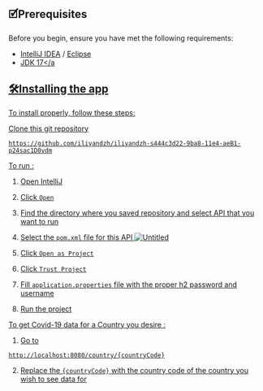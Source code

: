 ## 🗹Prerequisites

Before you begin, ensure you have met the following requirements:
* <a href="https://www.jetbrains.com/idea/">IntelliJ IDEA</a> / <a href="https://www.eclipse.org/downloads/">Eclipse</a>
* <a href="https://www.oracle.com/java/technologies/javase/jdk17-archive-downloads.html">JDK 17</a
##  🛠️Installing the app

To install properly, follow these steps:

Clone this git repository
```
https://github.com/iliyandzh/iliyandzh-s444c3d22-9ba8-11e4-aeB1-p24sac1D0vdm
```

To run :
1. Open IntelliJ 
3. Click `Open`
4. Find the directory where you saved repository and select API that you want to run
5. Select the `pom.xml` file for this API
![Untitled](https://user-images.githubusercontent.com/43420012/212568728-51368426-a291-4566-a935-8eefff2be9d9.png)


7. Click `Open as Project`
8. Click `Trust Project`
9. Fill `application.properties` file with the proper h2 password and username
10. Run the project

To get Covid-19 data for a Country you desire :
1. Go to 
```
http://localhost:8080/country/{countryCode}
```
2. Replace the `{countryCode}` with the country code of the country you wish to see data for
